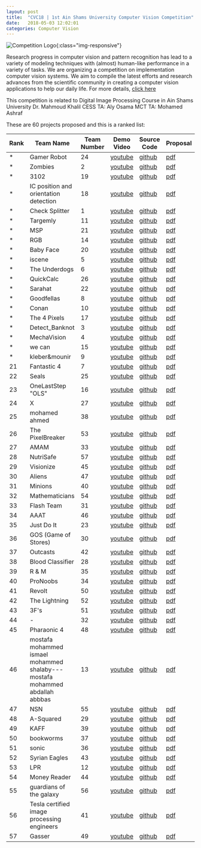 ```yaml
---
layout: post
title:  "CVC18 | 1st Ain Shams University Computer Vision Competition"
date:   2018-05-03 12:02:01
categories: Computer Vision
---
```


![Competition Logo](https://image.ibb.co/h25pPS/CVC_logo.png){:class="img-responsive"}

Research progress in computer vision and pattern recognition has lead to a variety of modeling techniques with (almost) human-like performance in a variety of tasks. We are organizing a competition on implementation computer vision systems. We aim to compile the latest efforts and research advances from the scientific community in creating a computer vision applications to help our daily life. 
For more details, [click here](https://docs.google.com/document/d/1C_wSxrgw-kYavpIhnIoB-FvKqm8dxKkqDvh25Xo9H5E/edit?usp=sharing)


This competition is related to Digital Image Processing Course in Ain Shams University
Dr. Mahmoud Khalil 
CESS TA: Aly Osama
MCT TA: Mohamed Ashraf


These are 60 projects proposed and this is a ranked list:

|Rank|Team Name|Team Number|Demo Video|Source Code|Proposal|
|-------|-------|-------|-------|-------|-------|
*|Gamer Robot|24|[youtube](https://youtu.be/lT4XUlmFXzs)|[github](https://drive.google.com/open?id=1-M4_EPacXdax8zLryPfrzK7hFztnfXvk)|[pdf](https://github.com/MahmoudNasser27/Gamer-Robot)|
*|Zombies|2|[youtube](https://youtu.be/YuI7b8WjyHM)|[github](https://drive.google.com/open?id=1bK-qOxFvlEYqnqt7nA1Ti6RDKM-VIMUR)|[pdf](https://github.com/KM49N/Circuit)|
*|3102|19|[youtube](https://www.youtube.com/watch?v=0yi0UcLfW2I&feature=youtu.be)|[github](https://drive.google.com/open?id=1hm0fYyMo76zZD4M6n_kEQL4TjEpMfzwR)|[pdf](https://github.com/abdelrahmanbedier/detect_potholes/tree/master/pothole-detection)|
*|IC position and orientation detection|18|[youtube](https://youtu.be/whtgA91HWt0)|[github](https://drive.google.com/open?id=1dCZjNmzXK-kKJTE1EPmm5kT3xeSPpxYf)|[pdf](https://github.com/osama95/IC-position-and-orientation-detection)|
*|Check Splitter|1|[youtube](https://youtu.be/UOeC-jRCUF4)|[github](https://drive.google.com/open?id=1jbi5Q6Pt62TLTN6mpr_eTs7NKgU_FE51)|[pdf](https://github.com/KhadigaMesbah/CheckSplitter)|
*|Targemly|11|[youtube](https://www.youtube.com/playlist?list=PLijPGmlMpDKyHGWDvcUhRthNViN3AqzjI)|[github](https://drive.google.com/open?id=1altfk_6nkVrIPPb-WSaHzwPRXEYUYXZV)|[pdf](https://github.com/khaledsalah04/Image-processing-project)|
*|MSP|21|[youtube](https://youtu.be/WbNNh3FxzpE)|[github](https://drive.google.com/open?id=1hWYpkzaasjzR3kM2caun4BjBGstEO5sx)|[pdf](https://github.com/MarieNagy/Musical-sheets-play)|
*|RGB|14|[youtube](https://www.youtube.com/playlist?list=PLVJtKQZ2QgMMoc5p3R2SngvLME2XwYHst)|[github](https://drive.google.com/open?id=1Yirr-wVcg4TnCgEYXIskujsCQy87gG6H)|[pdf](https://github.com/AhmedAmrAttiah/ImageProcessingProject)|
*|Baby Face|20|[youtube](https://www.youtube.com/watch?v=80Yrxnf4g78&feature=youtu.be)|[github](https://drive.google.com/open?id=1hcM7o5icr9_Eg-P0wHzPSEBPCvdAXOda)|[pdf](https://github.com/AsmaaJoe/IMGPro_BabyFace)|
*|iscene|5|[youtube](https://youtu.be/cdHvDsH6ZPU)|[github](https://drive.google.com/open?id=1smk-vYABr2VExsOXI58EeJM8LXki_elh)|[pdf](https://github.com/ahmedusama/iScene-Text-and-currecy-recognition-with-audio-feedback.git)|
*|The Underdogs|6|[youtube](https://www.youtube.com/watch?v=pbRxPWbW1t8)|[github](https://drive.google.com/open?id=1jSkrhU7kkGV9fxNK0F8LYIYdOGjpZqVh)|[pdf](https://github.com/mostafa07/Best-Price-IP/)|
*|QuickCalc|26|[youtube](https://www.youtube.com/watch?v=DBUgcOcfvkw)|[github](https://drive.google.com/open?id=1tFavNSi4YQPrNz-Y8gABWB4qZEfQblVc)|[pdf](https://github.com/SilvanaMaher/ImageProcessingProject)|
*|Sarahat|22|[youtube](https://youtu.be/Nay9cZux2As)|[github](https://drive.google.com/open?id=1sYICJyB3mJ_KGpVvwHg0KPIXM0ykhWqu)|[pdf](https://github.com/SarahElZoqm/imageProjectOCR.git)|
*|Goodfellas|8|[youtube](https://youtu.be/MSsMK4U6SkU)|[github](https://drive.google.com/open?id=1xcSzjm5lQG2WpMtVhgzmnJGgFrTXPcpr)|[pdf](https://github.com/Hossamhosni/facedetector)|
*|Conan|10|[youtube](https://www.youtube.com/watch?v=y8guTaaSQSQ)|[github](https://drive.google.com/open?id=1OTxCIm59WeDAnmU1E8keF2ydl9SBC08w)|[pdf](https://github.com/YomnaHAmin/Fake-Money-Detector.git)|
*|The 4 Pixels|17|[youtube](https://www.youtube.com/watch?v=dRXis_q7nGU&feature=youtu.be)|[github](https://drive.google.com/open?id=11kRTUNJ9tNiusJlmWuaqkM1yQJB-CLbE)|[pdf](https://github.com/AbdelrahmanSh/sudoku_solver)|
*|Detect_Banknot|3|[youtube](https://youtu.be/taNlIo_TKVE)|[github](https://drive.google.com/open?id=16GO8x4I9Dhlsn0mcX51Poa4JPIizrYQp)|[pdf](https://github.com/mahmoudGamalEldin/-Money_detector_and_estimator)|
*|MechaVision|4|[youtube](https://www.youtube.com/watch?v=U3CEWeNKNGw)|[github](https://drive.google.com/open?id=1aiCKCdgqMVgR6OMVGO7uvnJSZj-bkMGg)|[pdf](https://github.com/MohamedRaslan/DigitizerProgram)|
*|we can|15|[youtube](https://drive.google.com/open?id=19JF8DewJzjsENoYwUoYVii-h-f3lMPYx)|[github](https://drive.google.com/open?id=1d6alfr-WU-3lRbEzT3BXOYI_owqWje2n)|[pdf](https://github.com/amirashobak/Image_processing)|
*|kleber&mounir|9|[youtube](https://youtu.be/RG29hQ2qWVE)|[github](https://drive.google.com/open?id=1CpO6-HHSpJuUixGidaMRQ2tPN_1oIv0A)|[pdf](https://github.com/peterkleber/Hole-Detector.git)|
21|Fantastic 4|7|[youtube](https://drive.google.com/drive/folders/1pUC7_7jqRVTb4Hm8fcnUT9E96wB7B1Hu)|[github](https://drive.google.com/open?id=1r8-H-racxJ5AsX4l87Pc8oY0Hp6Si7ox)|[pdf](https://gitlab.com/MhmudFwzi/Surveillance-Camera-openCV.git)|
22|Seals|25|[youtube](https://youtu.be/kb_VRk5l-1k)|[github](https://drive.google.com/open?id=172766CzFnG--0GIGJaDN5s_S56Qz1YX_)|[pdf](https://github.com/medayehia/label-inspection-ocr)|
23|OneLastStep "OLS"|16|[youtube](https://www.youtube.com/watch?v=iOnQSa1KeHI&feature=youtu.be)|[github](https://drive.google.com/open?id=1Fja7sxJhKd_kYi8Sakirf2WLpOVjdhkE)|[pdf](https://github.com/WaelAhmad/Face-Swapping)|
24|X|27|[youtube](https://drive.google.com/file/d/1fuUO1gTdFgxm2nURlzfSXfV-6TgQX53O/view?usp=sharing)|[github](https://drive.google.com/open?id=14rWkHaAvdAMOah5OnwsvEgNzam3JJ_p3)|[pdf](https://github.com/GhadeerElkhazragy/Maze_Solver)|
25|mohamed ahmed |38|[youtube](https://drive.google.com/open?id=1KdyAVWBT4sA0hhRgovVm9NHT8emLjVa-)|[github](nan)|[pdf](https://drive.google.com/open?id=1KdyAVWBT4sA0hhRgovVm9NHT8emLjVa-)|
26|The PixelBreaker|53|[youtube](https://www.youtube.com/watch?v=JFjmobJTzQs&feature=youtu.be)|[github](https://drive.google.com/open?id=1mRpdIK_Fbw1omEjdjtYn6L_eFbU_qRtM)|[pdf](https://github.com/SaeedAbdelWahab/PixelBreaker.git)|
27|AMAM|33|[youtube](https://www.youtube.com/watch?v=YVBaOClfvME&feature=youtu.be)|[github](https://drive.google.com/open?id=10j_eIK-Stt3ZAKiTBRheT94ySp7_DiYO)|[pdf](https://gitlab.com/amr-essam95/esh7enly)|
28|NutriSafe|57|[youtube](https://youtu.be/oLdO_-gTW0s)|[github](https://drive.google.com/open?id=1P-EWrWLvQDdb6--3E-MMRYXtm_jC1aCg)|[pdf](https://github.com/Nada1996/NutriSafe)|
29|Visionize|45|[youtube](https://www.youtube.com/watch?v=z7mHfJlxqL8)|[github](https://drive.google.com/open?id=1Fq22iHqE168qCi9WXvj-6JdMyb1K--wv)|[pdf](https://github.com/AhmadOsama4/Self-Driving-Car-Game)|
30|Aliens|47|[youtube](https://youtu.be/ZazKdavcZlA  )|[github](https://drive.google.com/open?id=1IoA-ViIi6iOM6uULa96i93HIfE4vI7O-)|[pdf](https://github.com/nohadrweesh/Scanner-and-Translator)|
31|Minions|40|[youtube](https://www.youtube.com/watch?v=ggjOMqFn8Fg&feature=youtu.be)|[github](https://drive.google.com/open?id=1_fwjB0lDTQQ1BFIS_mdEyJ60GJt_5FoL)|[pdf](https://github.com/MayarAlaa/LinearSystemEquationSolverApp)|
32|Mathematicians|54|[youtube](https://drive.google.com/file/d/139sKPQs4Y7fw2gdgR9xN3YL1nu4XSaPj/view)|[github](https://drive.google.com/open?id=1kPz9m_wWG_srcA8qIduKYDfPu-aZqfig)|[pdf](https://github.com/mahmoud4495/EasyMath)|
33|Flash Team|31|[youtube](https://www.youtube.com/watch?v=F-E4p7Rk8Wo)|[github](https://drive.google.com/open?id=1NPek_fDMQaGDkh9mI1vIR15MAqoDi9sH)|[pdf](https://github.com/Abdelrahman-Elnaggar/Convert-from-analog-to-digital-clock)|
34|AAAT|46|[youtube](https://youtu.be/ruHFZlaLTCA)|[github](https://drive.google.com/open?id=1lTa-ydnuJLi8DhzScAZmLJSBAz_OmNzy)|[pdf](https://github.com/AlaaHazem/image-processing-project)|
35|Just Do It|23|[youtube](https://www.youtube.com/watch?v=OfcQBHf5rzc&feature=youtu.be)|[github](https://drive.google.com/open?id=1B2TAAcYNTkMjzgFOM6bgGpNRlCHSCugm)|[pdf](https://github.com/MohamedShokr22/Handwriting-Recognition)|
36|GOS (Game of Stores)|30|[youtube](https://drive.google.com/file/d/1sNF-uChY8UlvzWmzqP24q0dt2udJQ98q/view?usp=sharing)|[github](https://drive.google.com/open?id=1RcX7x8M2bRpwtbfWW7ayHQPLn4xyfRB9)|[pdf](https://bitbucket.org/osamatarkhan/gos)|
37|Outcasts|42|[youtube](https://www.youtube.com/watch?v=5bOqgkhDn18&feature=youtu.be)|[github](https://drive.google.com/open?id=1jXh2s2bbR3HKcg8vLcDC9QEjcDG5ZERT)|[pdf](https://github.com/Mosta-777/EmojiBuddies/tree/master)|
38|Blood Classifier|28|[youtube](https://youtu.be/1KJjCgXHLFQ)|[github](https://drive.google.com/open?id=11441lfAw--f0MNTejBhHZGyOfPk-Qx5p)|[pdf](https://github.com/AbdulrahmanYasser95/Blood-Identifier)|
39|R & M|35|[youtube](https://www.youtube.com/watch?v=8nNRip633Kg)|[github](https://drive.google.com/open?id=1uq6l9082ftfF_v71aZsPS7aqJ0_bOWcX)|[pdf](https://github.com/reemahmedosman/Image)|
40|ProNoobs|34|[youtube](https://www.youtube.com/watch?v=HtfcPnQfiiM)|[github](https://drive.google.com/open?id=17KTDaXKQNO6_4SNteRLTNS8N5SW8hf9i)|[pdf](https://github.com/ELBe7ery/CSE-464-ImageProcesssing/tree/FINAL_PROJECT)|
41|Revolt|50|[youtube](https://www.youtube.com/watch?v=TUxxcr2Gwqg&feature=youtu.be)|[github](https://drive.google.com/open?id=1kwZig62veW7K3eI_e_OJqTtYodwE_vRx)|[pdf](https://github.com/RandaKhairy/traffic-light-color-detector)|
42|The Lightning|52|[youtube](https://youtu.be/_KwdheugeSU)|[github](https://drive.google.com/open?id=1Vt3GBN8hsd7DbvhiV4XcBrVoed-i6wGR)|[pdf](https://github.com/Amany-Abdelhamid/The-Lightning-_-Recharge-cell-phone-cards)|
43|3F's|51|[youtube](https://drive.google.com/open?id=1-53XBzr24GokeDDnXQvQv_KcKAuej4dh)|[github](https://drive.google.com/open?id=1YBwPFu6ymZaTUgv2tCzyx4m_VrhjsiwQ)|[pdf](https://github.com/Fatma-Saleh/2018-world-cup-s-teams-information)|
44|-|32|[youtube](https://www.youtube.com/watch?v=Ck5mi0nn1ok&feature=youtu.be)|[github](https://drive.google.com/open?id=12dAzx1wIw0avrDyYj6tPvImBN67Yd1YS)|[pdf](https://github.com/MahmoudSelmy/KidsInspector-)|
45|Pharaonic 4|48|[youtube](https://www.youtube.com/watch?v=L9dRCk537fk)|[github](https://drive.google.com/open?id=1LZomuli3v7Ij5KdrKe0NBswY3e1m39UU)|[pdf](https://github.com/HeshoSalah/ComputerVisionSystem)|
46|mostafa mohammed ismael mohammed shalaby--- mostafa mohammed abdallah abbbas |13|[youtube](https://www.youtube.com/watch?v=AuEKSnPjcN4&feature=youtu.be)|[github](https://drive.google.com/open?id=1d5LAKgDFqjKd3aX_cLTvU_nu8te4BsKe)|[pdf](https://github.com/Shikoshalaby/image-processing-/tree/master)|
47|NSN|55|[youtube](https://youtu.be/v2dWOex72yY)|[github](https://drive.google.com/open?id=1OYAC2aBxQ3z_hSU-r5lNN88IWBbaiPKT)|[pdf](https://github.com/laila95/flowchart_generator)|
48|A-Squared|29|[youtube](nan)|[github](https://drive.google.com/open?id=1VTKJGlDbomkEeTqANKgbl2_lQEZ-VRbR)|[pdf](https://github.com/ayaemad/Virtual-Dressing)|
49|KAFF|39|[youtube](https://www.youtube.com/watch?v=FLL37LRBK5Y&feature=youtu.be)|[github](https://drive.google.com/open?id=1FKCtCzNrtg2vuBTmyYyVRC9FQNEgdOw4)|[pdf](https://github.com/AbdelwhabMohamed/opencv-Manufature_Defects)|
50|bookworms|37|[youtube](https://youtu.be/640bl3Y9KyM)|[github](https://drive.google.com/open?id=1vZ8RwiBZwYTUb-SEZaNzGsUo8C3ZygM-)|[pdf](https://github.com/wisesama/OCR_project)|
51|sonic|36|[youtube](https://youtu.be/8N_PSvmTnK8)|[github](https://drive.google.com/open?id=17gXBc0yadJXT_dg1g_RE8HkYUEdiNUmk)|[pdf](https://github.com/nadaelmargoushy/image-project.git)|
52|Syrian Eagles |43|[youtube](https://youtu.be/q2oavXbWLik)|[github](nan)|[pdf](https://github.com/NawafHZz/Motion-Detection.git)|
53|LPR |12|[youtube](https://www.youtube.com/watch?v=k33AwO9rwdU&feature=youtu.be)|[github](https://drive.google.com/open?id=1YpXRGZ0SzouDslgY53jZnhKm4Vk7VKjp)|[pdf](https://drive.google.com/file/d/1hxqhtMnEFH4FzSvTmpxk0HBRKxRCTEos/view?usp=sharing)|
54|Money Reader|44|[youtube](https://drive.google.com/file/d/100lU0o8fYJ_myEesH1XSPZpnUwxCHALP/view?usp=sharing)|[github](https://drive.google.com/open?id=1Nf387ugbkAr92LpCWV_cba1S1Q2DEqIt)|[pdf](https://github.com/reemmostafa/Money-Reader-)|
55|guardians of the galaxy|56|[youtube](https://www.youtube.com/watch?v=fK9_wT5CbYM)|[github](https://drive.google.com/open?id=1mP2z8BnJlVeZwQgp7gkT4I9UPuSu4X0d)|[pdf](https://github.com/hodaabdelbasit3/License-Plate-Recognition)|
56|Tesla certified image processing engineers|41|[youtube](https://www.youtube.com/watch?v=xiYDwdQ88nY)|[github](https://drive.google.com/open?id=1bNXfHz0NvPJTKcc4ZgfXFAGVMVAMOfYE)|[pdf](https://github.com/Sherif-Mohamed/PlateDetector.git)|
57|Gasser|49|[youtube](nan)|[github](nan)|[pdf](nan)|
